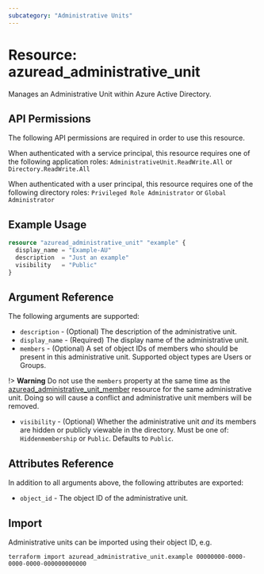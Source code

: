 ```yaml
---
subcategory: "Administrative Units"
---
```


# Resource: azuread_administrative_unit

Manages an Administrative Unit within Azure Active Directory.

## API Permissions

The following API permissions are required in order to use this resource.

When authenticated with a service principal, this resource requires one of the following application roles: `AdministrativeUnit.ReadWrite.All` or `Directory.ReadWrite.All`

When authenticated with a user principal, this resource requires one of the following directory roles: `Privileged Role Administrator` or `Global Administrator`

## Example Usage

```terraform
resource "azuread_administrative_unit" "example" {
  display_name = "Example-AU"
  description  = "Just an example"
  visibility   = "Public"
}
```

## Argument Reference

The following arguments are supported:

* `description` - (Optional) The description of the administrative unit.
* `display_name` - (Required) The display name of the administrative unit.
* `members` - (Optional) A set of object IDs of members who should be present in this administrative unit. Supported object types are Users or Groups.

!> **Warning** Do not use the `members` property at the same time as the [azuread_administrative_unit_member](https://registry.terraform.io/providers/hashicorp/azuread/latest/docs/resources/administrative_unit_member) resource for the same administrative unit. Doing so will cause a conflict and administrative unit members will be removed.

* `visibility` - (Optional) Whether the administrative unit _and_ its members are hidden or publicly viewable in the directory. Must be one of: `Hiddenmembership` or `Public`. Defaults to `Public`.

## Attributes Reference

In addition to all arguments above, the following attributes are exported:

* `object_id` - The object ID of the administrative unit.

## Import

Administrative units can be imported using their object ID, e.g.

```shell
terraform import azuread_administrative_unit.example 00000000-0000-0000-0000-000000000000
```
